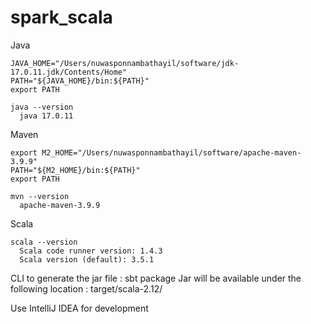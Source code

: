 # spark_scala

Java
    
    JAVA_HOME="/Users/nuwasponnambathayil/software/jdk-17.0.11.jdk/Contents/Home"
    PATH="${JAVA_HOME}/bin:${PATH}"                                             
    export PATH
    
    java --version
      java 17.0.11

Maven    
    
    export M2_HOME="/Users/nuwasponnambathayil/software/apache-maven-3.9.9"
    PATH="${M2_HOME}/bin:${PATH}"                                    
    export PATH
    
    mvn --version
      apache-maven-3.9.9

Scala
      
    scala --version
      Scala code runner version: 1.4.3
      Scala version (default): 3.5.1

CLI to generate the jar file : sbt package
Jar will be available under the following location : target/scala-2.12/

Use IntelliJ IDEA for development
